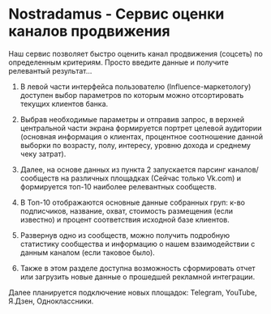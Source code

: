 # Nostradamus - Сервис оценки каналов продвижения
Наш сервис позволяет быстро оценить канал продвижения (соцсеть) по определенным критериям.
Просто введите данные и получите релевантый результат...


1. В левой части интерфейса пользователю (Influence-маркетологу) доступен выбор параметров по которым можно отсортировать текущих клиентов банка. 

2. Выбрав необходимые параметры и отправив запрос, в верхней центральной части экрана формируется портрет целевой аудитории (основная информация о клиентах, процентное соотношение данной выборки по возрасту, полу, интересу, уровню дохода и среднему чеку затрат).

3. Далее, на основе данных из пункта 2 запускается парсинг каналов/сообществ на различных площадках (Сейчас только Vk.com) и формируется топ-10 наиболее релевантных сообществ.

4. В Топ-10 отображаются основные данные собранных груп: 
к-во подписчиков, название, охват, стоимость размещения (если известно) и процент соответствия исходной базе клиентов.

5. Развернув одно из сообществ, можно получить подробную статистику сообщества и информацию о нашем взаимодействии с данным каналом (если таковое было).

6. Также в этом разделе доступна возможность сформировать отчет или загрузить новые данные о прошедшей рекламной интеграции.

Далее планируется подключение новых площадок: Telegram, YouTube, Я.Дзен, Одноклассники.
